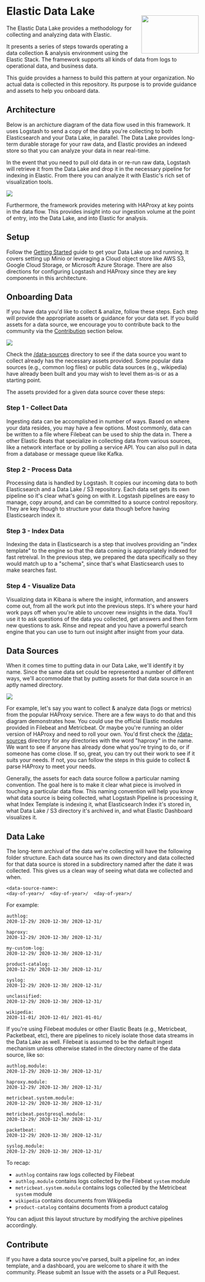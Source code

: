# Elastic Data Lake

<img src="images/elk-data-lake.png" align="right" height="100" width="150" style="margin-top: -25px;" />

The Elastic Data Lake provides a methodology for collecting and
analyzing data with Elastic.

It presents a series of steps towards operating a data collection
& analysis environment using the Elastic Stack.  The framework
supports all kinds of data from logs to operational data, and
business data.

This guide provides a harness to build this pattern at your
organization.  No actual data is collected in this repository.  Its
purpose is to provide guidance and assets to help you onboard data.

## Architecture

Below is an archicture diagram of the data flow used in this
framework.  It uses Logstash to send a copy of the data you're
collecting to both Elasticsearch and your Data Lake, in parallel.
The Data Lake provides long-term durable storage for your raw data,
and Elastic provides an indexed store so that you can analyze your
data in near real-time.

In the event that you need to pull old data in or re-run raw data,
Logstash will retrieve it from the Data Lake and drop it in the
necessary pipeline for indexing in Elastic.  From there you can
analyze it with Elastic's rich set of visualization tools.

![](images/architecture.png)

Furthermore, the framework provides metering with HAProxy at key
points in the data flow.  This provides insight into our ingestion
volume at the point of entry, into the Data Lake, and into Elastic
for analysis.

## Setup

Follow the [Getting Started](/getting-started) guide to get your
Data Lake up and running.  It covers setting up Minio or leveraging
a Cloud object store like AWS S3, Google Cloud Storage, or Microsoft
Azure Storage.  There are also directions for configuring Logstash
and HAProxy since they are key components in this architecture.

## Onboarding Data

If you have data you'd like to collect & analize, follow these
steps.  Each step will provide the appropriate assets or guidance
for your data set.  If you build assets for a data source, we
encourage you to contribute back to the community via the
[Contribution](#contribute) section below.

![](images/onboarding-data.png)

Check the [/data-sources](/data-sources) directory to see if the
data source you want to collect already has the necessary assets
provided.  Some popular data sources (e.g., common log files) or
public data sources (e.g., wikipedia) have already been built and
you may wish to level them as-is or as a starting point.

The assets provided for a given data source cover these steps:

### Step 1 - Collect Data

Ingesting data can be accomplished in number of ways.  Based on
where your data resides, you may have a few options.  Most commonly,
data can be written to a file where Filebeat can be used to ship
the data in.  There a other Elastic Beats that specialize in
collecting data from various sources, like a network interface or
by polling a service API.  You can also pull in data from a database
or message queue like Kafka.

### Step 2 - Process Data

Processing data is handled by Logstash.  It copies our incoming
data to both Elasticsearch and a Data Lake / S3 repository.  Each
data set gets its own pipeline so it's clear what's going on with
it.  Logstash pipelines are easy to manage, copy around, and can
be committed to a source control repository.  They are key though
to structure your data though before having Elasticsearch index it.

### Step 3 - Index Data

Indexing the data in Elasticsearch is a step that involves providing
an "index template" to the engine so that the data coming is
appropriately indexed for fast retreival.  In the previous step,
we prepared the data specifically so they would match up to a
"schema", since that's what Elasticsearch uses to make searches
fast.

### Step 4 - Visualize Data

Visualizing data in Kibana is where the insight, information, and
answers come out, from all the work put into the previous steps.
It's where your hard work pays off when you're able to uncover new
insights in the data.  You'll use it to ask questions of the data
you collected, get answers and then form new questions to ask.
Rinse and repeat and you have a powerful search engine that you can
use to turn out insight after insight from your data.

## Data Sources

When it comes time to putting data in our Data Lake, we'll identify
it by name.  Since the same data set could be represented a number
of different ways, we'll accommodate that by putting assets for
that data source in an aptly named directory.

![](images/data-source-assets.png)

For example, let's say you want to collect & analyze data (logs or
metrics) from the popular HAProxy service.  There are a few ways
to do that and this diagram demonstrates how.  You could use the
official Elastic modules provided in Filebeat and Metricbeat.  Or
maybe you're running an older version of HAProxy and need to roll
your own.  You'd first check the [/data-sources](/data-sources)
directory for any directories with the word "haproxy" in the name.
We want to see if anyone has already done what you're trying to do,
or if someone has come close.  If so, great, you can try out their
work to see if it suits your needs.  If not, you can follow the
steps in this guide to collect & parse HAProxy to meet your needs.

Generally, the assets for each data source follow a particular
naming convention.  The goal here is to make it clear what piece
is involved in touching a particular data flow.  This naming
convention will help you know what data source is being collected,
what Logstash Pipeline is processing it, what Index Template is
indexing it, what Elasticsearch Index it's stored in, what Data
Lake / S3 directory it's archived in, and what Elastic Dashboard
visualizes it.

## Data Lake

The long-term archival of the data we're collecting will have the
following folder structure.  Each data source has its own directory
and data collected for that data source is stored in a subdirectory
named after the date it was collected.  This gives us a clean way
of seeing what data we collected and when.

```
<data-source-name>:
<day-of-year>/	<day-of-year>/	<day-of-year>/
```

For example:

```
authlog:
2020-12-29/	2020-12-30/	2020-12-31/

haproxy:
2020-12-29/	2020-12-30/	2020-12-31/

my-custom-log:
2020-12-29/	2020-12-30/	2020-12-31/

product-catalog:
2020-12-29/	2020-12-30/	2020-12-31/

syslog:
2020-12-29/	2020-12-30/	2020-12-31/

unclassified:
2020-12-29/	2020-12-30/	2020-12-31/

wikipedia:
2020-11-01/	2020-12-01/	2021-01-01/
```

If you're using Filebeat modules or other Elastic Beats (e.g.,
Metricbeat,  Packetbeat, etc), there are pipelines to nicely isolate
those data streams in the Data Lake as well.  Filebeat is assumed
to be the default ingest mechanism unless otherwise stated in the
directory name of the data source, like so:

```
authlog.module:
2020-12-29/	2020-12-30/	2020-12-31/

haproxy.module:
2020-12-29/	2020-12-30/	2020-12-31/

metricbeat.system.module:
2020-12-29/	2020-12-30/	2020-12-31/

metricbeat.postgresql.module:
2020-12-29/	2020-12-30/	2020-12-31/

packetbeat:
2020-12-29/	2020-12-30/	2020-12-31/

syslog.module:
2020-12-29/	2020-12-30/	2020-12-31/
```

To recap:

* `authlog` contains raw logs collected by Filebeat
* `authlog.module` contains logs collected by the Filebeat `system` module
* `metricbeat.system.module` contains logs collected by the Metricbeat `system` module
* `wikipedia` contains documents from Wikipedia
* `product-catalog` contains documents from a product catalog

You can adjust this layout structure by modifying the archive
pipelines accordingly.

## Contribute

If you have a data source you've parsed, built a pipeline for, an
index template, and a dashboard, you are welcome to share it with
the community.  Please submit an Issue with the assets or a Pull
Request.
